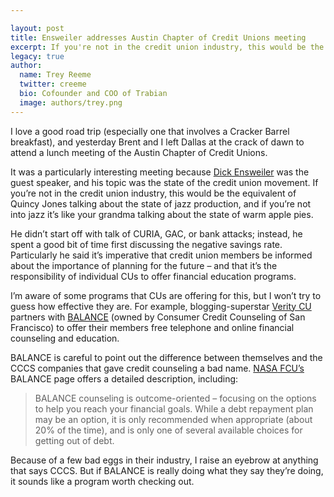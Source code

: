 ```yaml
---

layout: post
title: Ensweiler addresses Austin Chapter of Credit Unions meeting
excerpt: If you're not in the credit union industry, this would be the equivalent of Quincy Jones talking about the state of jazz production, and if you're not into jazz it's like your grandma talking about the state of warm apple pies.
legacy: true
author:
  name: Trey Reeme
  twitter: creeme
  bio: Cofounder and COO of Trabian
  image: authors/trey.png
---
```


<p>I love a good road trip (especially one that involves a Cracker Barrel breakfast), and yesterday Brent and I left Dallas at the crack of dawn to attend a lunch meeting of the Austin Chapter of Credit Unions.</p>
<p>It was a particularly interesting meeting because <a href='http://www.tcul.coop/TCUL_CEO___Senior_Management.html'>Dick Ensweiler</a> was the guest speaker, and his topic was the state of the credit union movement.  If you&#8217;re not in the credit union industry, this would be the equivalent of Quincy Jones talking about the state of jazz production, and if you&#8217;re not into jazz it&#8217;s like your grandma talking about the state of warm apple pies.</p>
<p>He didn&#8217;t start off with talk of <span class='caps'><span class="caps">CURIA</span></span>, <span class="caps">GAC</span>, or bank attacks; instead, he spent a good bit of time first discussing the negative savings rate.  Particularly he said it&#8217;s imperative that credit union members be informed about the importance of planning for the future &#8211; and that it&#8217;s the responsibility of individual CUs to offer financial education programs.</p>
<p>I&#8217;m aware of some programs that CUs are offering for this, but I won&#8217;t try to guess how effective they are.  For example, blogging-superstar <a href='http://www.veritycu.com/verity.cfm?tn=nw3col&amp;menuid=401&amp;navids=158,401&amp;pageid=498'>Verity CU</a> partners with <a href='http://www.balancepro.net'><span class="caps">BALANCE</span></a> (owned by Consumer Credit Counseling of San Francisco) to offer their members free telephone and online financial counseling and education.</p>
<p><span class='caps'><span class="caps">BALANCE</span></span> is careful to point out the difference between themselves and the <span class='caps'><span class="caps">CCCS</span></span> companies that gave credit counseling a bad name.  
<a href='http://www.nasafcu.com/l2.aspx?ci=727'><span class="caps">NASA</span> <span class='caps'><span class="caps">FCU</span></span>&#8217;s</a> BALANCE page offers a detailed description, including:</p>
<blockquote>
<p><span class="caps">BALANCE</span> counseling is outcome-oriented &#8211; focusing on the options to help you reach your financial goals. While a debt repayment plan may be an option, it is only recommended when appropriate (about 20% of the time), and is only one of several available choices for getting out of debt.</p>
</blockquote>
<p>Because of a few bad eggs in their industry, I raise an eyebrow at anything that says <span class='caps'><span class="caps">CCCS</span></span>.  But if <span class='caps'><span class="caps">BALANCE</span></span> is really doing what they say they&#8217;re doing, it sounds like a program worth checking out.</p>
